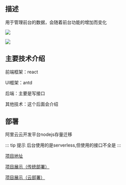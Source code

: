 ## 描述

用于管理前台的数据，会随着前台功能的增加而变化

![](https://wx-xly-1301545895.cos.ap-beijing.myqcloud.com/website-for-me/image/masterlogin.png)

![](https://wx-xly-1301545895.cos.ap-beijing.myqcloud.com/website-for-me/image/masterlook.jpg)

## 主要技术介绍

前端框架：react

UI框架：antd

后端：主要是写接口

其他技术：这个后面会介绍

## 部署

阿里云云开发平台nodejs存量迁移

::: tip 提示
后台使用的是serverless,但使用的接口不全是
:::

[项目地址](https://github.com/1793523411/my-website-master)

[项目展示（传统部署）](http://mymaster.ygjie.icu/)

[项目展示（云部署）](http://serveless_mymaster.ygjie.icu/)